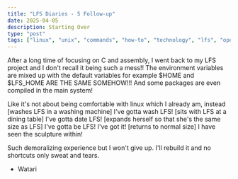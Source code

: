 ```yaml
---
title: "LFS Diaries - 5 Follow-up"
date: 2025-04-05
description: Starting Over
type: "post"  
tags: ["linux", "unix", "commands", "how-to", "technology", "lfs", "operating systems", "kernel"]
---
```


After a long time of focusing on C and assembly, I went back to my LFS project and I don't recall it being such a mess!! The environment variables are mixed up with the default variables for example $HOME and $LFS_HOME ARE THE SAME SOMEHOW!!! And some packages are even compiled in the main system! 


Like it's not about being comfortable with linux which I already am, instead [washes LFS in a washing machine] I've gotta wash LFS! [sits with LFS at a dining table] I've gotta date LFS! [expands herself so that she's the same size as LFS] I've gotta be LFS! I've got it! [returns to normal size] I have seen the sculpture within!


Such demoralizing experience but I won't give up. I'll rebuild it and no shortcuts only sweat and tears.


- Watari
